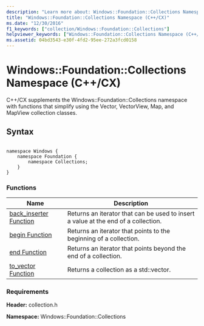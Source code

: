```yaml
---
description: "Learn more about: Windows::Foundation::Collections Namespace (C++/CX)"
title: "Windows::Foundation::Collections Namespace (C++/CX)"
ms.date: "12/30/2016"
f1_keywords: ["collection/Windows::Foundation::Collections"]
helpviewer_keywords: ["Windows::Foundation::Collections Namespace (C++/CX)"]
ms.assetid: 04bd3543-e30f-4fd2-95ee-272a3fcd0158
---
```

# Windows::Foundation::Collections Namespace (C++/CX)

C++/CX supplements the Windows::Foundation::Collections namespace with functions that simplify using the Vector, VectorView, Map, and MapView collection classes.

## Syntax

```

namespace Windows {
    namespace Foundation {
        namespace Collections;
    }
}
```

### Functions

|Name|Description|
|----------|-----------------|
|[back_inserter Function](../cppcx/back-inserter-function.md)|Returns an iterator that can be used to insert a value at the end of a collection.|
|[begin Function](../cppcx/begin-function.md)|Returns an iterator that points to the beginning of a collection.|
|[end Function](../cppcx/end-function.md)|Returns an iterator that points beyond the end of a collection.|
|[to_vector Function](../cppcx/to-vector-function.md)|Returns a collection as a std::vector.|

### Requirements

**Header:** collection.h

**Namespace:** Windows::Foundation::Collections
